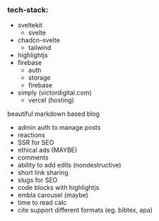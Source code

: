 ### tech-stack:
- sveltekit
	- svelte
- chadcn-svelte
	- tailwind
- highlightjs
- firebase
	- auth
	- storage
	- firebase
- simply (victordigital.com)
	- vercel (hosting)

beautiful markdown based blog
- admin auth to manage posts
- reactions
- SSR for SEO
- ethical ads (MAYBE)
- comments
- ability to add edits (nondestructive)
- short link sharing
- slugs for SEO
- code blocks with highlightjs
- embla carousel (maybe)
- time to read calc
- cite support different formats (eg. bibtex, apa)